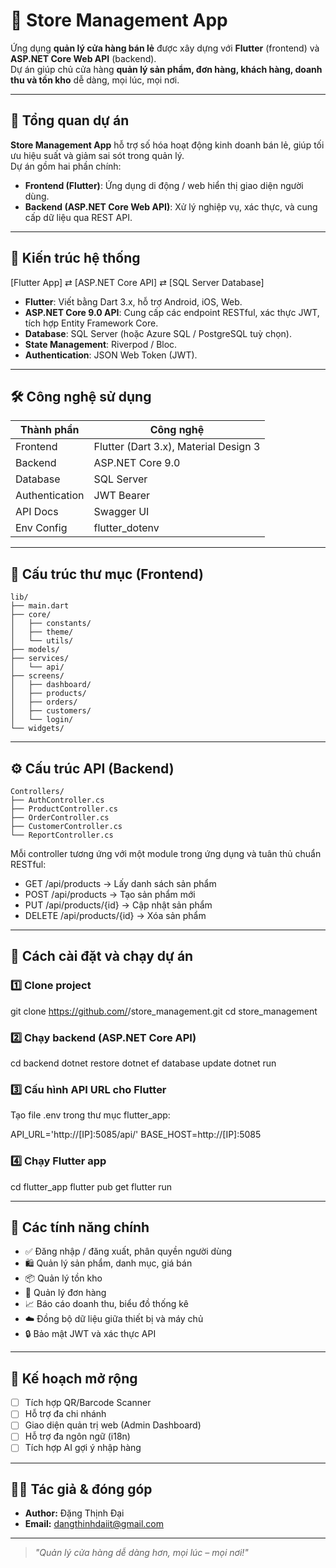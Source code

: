 # 🏪 Store Management App

Ứng dụng **quản lý cửa hàng bán lẻ** được xây dựng với **Flutter** (frontend) và **ASP.NET Core Web API** (backend).  
Dự án giúp chủ cửa hàng **quản lý sản phẩm, đơn hàng, khách hàng, doanh thu và tồn kho** dễ dàng, mọi lúc, mọi nơi.

---

## 🚀 Tổng quan dự án

**Store Management App** hỗ trợ số hóa hoạt động kinh doanh bán lẻ, giúp tối ưu hiệu suất và giảm sai sót trong quản lý.  
Dự án gồm hai phần chính:

- **Frontend (Flutter)**: Ứng dụng di động / web hiển thị giao diện người dùng.  
- **Backend (ASP.NET Core Web API)**: Xử lý nghiệp vụ, xác thực, và cung cấp dữ liệu qua REST API.

---

## 🧩 Kiến trúc hệ thống

[Flutter App] ⇄ [ASP.NET Core API] ⇄ [SQL Server Database]

- **Flutter**: Viết bằng Dart 3.x, hỗ trợ Android, iOS, Web.  
- **ASP.NET Core 9.0 API**: Cung cấp các endpoint RESTful, xác thực JWT, tích hợp Entity Framework Core.  
- **Database**: SQL Server (hoặc Azure SQL / PostgreSQL tuỳ chọn).  
- **State Management**: Riverpod / Bloc.  
- **Authentication**: JSON Web Token (JWT).

---

## 🛠️ Công nghệ sử dụng

| Thành phần | Công nghệ |
|-------------|------------|
| Frontend | Flutter (Dart 3.x), Material Design 3 |
| Backend | ASP.NET Core 9.0 |
| Database | SQL Server |
| Authentication | JWT Bearer |
| API Docs | Swagger UI |
| Env Config | flutter_dotenv |
---

## 📂 Cấu trúc thư mục (Frontend)
```
lib/
├── main.dart
├── core/
│   ├── constants/
│   ├── theme/
│   └── utils/
├── models/
├── services/
│   └── api/
├── screens/
│   ├── dashboard/
│   ├── products/
│   ├── orders/
│   ├── customers/
│   └── login/
└── widgets/
```
---

## ⚙️ Cấu trúc API (Backend)
```
Controllers/
├── AuthController.cs
├── ProductController.cs
├── OrderController.cs
├── CustomerController.cs
└── ReportController.cs
```

Mỗi controller tương ứng với một module trong ứng dụng và tuân thủ chuẩn RESTful:
- GET /api/products → Lấy danh sách sản phẩm  
- POST /api/products → Tạo sản phẩm mới  
- PUT /api/products/{id} → Cập nhật sản phẩm  
- DELETE /api/products/{id} → Xóa sản phẩm  

---

## 🧰 Cách cài đặt và chạy dự án

### 1️⃣ Clone project

git clone https://github.com/<your-username>/store_management.git
cd store_management

### 2️⃣ Chạy backend (ASP.NET Core API)

cd backend
dotnet restore
dotnet ef database update
dotnet run

### 3️⃣ Cấu hình API URL cho Flutter

Tạo file .env trong thư mục flutter_app:

API_URL='http://[IP]:5085/api/'
BASE_HOST=http://[IP]:5085

### 4️⃣ Chạy Flutter app

cd flutter_app
flutter pub get
flutter run

---

## 🧪 Các tính năng chính

- ✅ Đăng nhập / đăng xuất, phân quyền người dùng  
- 🛍️ Quản lý sản phẩm, danh mục, giá bán  
- 📦 Quản lý tồn kho 
- 🧾 Quản lý đơn hàng 
- 📈 Báo cáo doanh thu, biểu đồ thống kê  
- ☁️ Đồng bộ dữ liệu giữa thiết bị và máy chủ  
- 🔒 Bảo mật JWT và xác thực API  

---

## 🧠 Kế hoạch mở rộng

- [ ] Tích hợp QR/Barcode Scanner  
- [ ] Hỗ trợ đa chi nhánh  
- [ ] Giao diện quản trị web (Admin Dashboard)  
- [ ] Hỗ trợ đa ngôn ngữ (i18n)  
- [ ] Tích hợp AI gợi ý nhập hàng  

---

## 👨‍💻 Tác giả & đóng góp

- **Author:** Đặng Thịnh Đại
- **Email:** dangthinhdaiit@gmail.com

---

> _"Quản lý cửa hàng dễ dàng hơn, mọi lúc – mọi nơi!"_
